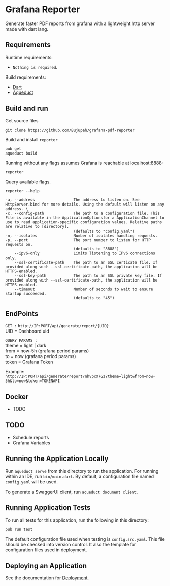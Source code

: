 # Grafana Reporter
Generate faster PDF reports from grafana with a lightweight http server made with dart lang.

## Requirements
Runtime requirements: 
- `Nothing is required`.

Build requirements:
- [Dart](https://dart.dev/)
- [Aqueduct](https://aqueduct.io/)

## Build and run
Get source files

    git clone https://github.com/Bujupah/grafana-pdf-reporter
Build and install `reporter`
    
    pub get
    aqueduct build
Running without any flags assumes Grafana is reachable at localhost:8888:

    reporter

Query available flags.


``` 
reporter --help

-a, --address                 The address to listen on. See HttpServer.bind for more details. Using the default will listen on any address. \
-c, --config-path             The path to a configuration file. This File is available in the ApplicationOptionsfor a ApplicationChannel to use to read application-specific configuration values. Relative paths are relative to [directory].
                              (defaults to "config.yaml")
-n, --isolates                Number of isolates handling requests.
-p, --port                    The port number to listen for HTTP requests on.
                              (defaults to "8888")
    --ipv6-only               Limits listening to IPv6 connections only.
    --ssl-certificate-path    The path to an SSL certicate file. If provided along with --ssl-certificate-path, the application will be HTTPS-enabled.
    --ssl-key-path            The path to an SSL private key file. If provided along with --ssl-certificate-path, the application will be HTTPS-enabled.
    --timeout                 Number of seconds to wait to ensure startup succeeded.
                              (defaults to "45")
```

## EndPoints

```GET :``` `http://IP:PORT/api/generate/report/{UID}` \
UID = Dashboard uid 

```QUERY PARAMS : ``` \
theme = light | dark \
from = now-5h (grafana period params) \
to = now (grafana period params) \
token = Grafana Token

Example: \
```http://IP:PORT/api/generate/report/nhvpcX7Gz?theme=light&from=now-5h&to=now&token=TOKENAPI```


## Docker
* TODO


## TODO
* Schedule reports
* Grafana Variables


## Running the Application Locally

Run `aqueduct serve` from this directory to run the application. For running within an IDE, run `bin/main.dart`. By default, a configuration file named `config.yaml` will be used.

To generate a SwaggerUI client, run `aqueduct document client`.

## Running Application Tests

To run all tests for this application, run the following in this directory:

```
pub run test
```

The default configuration file used when testing is `config.src.yaml`. This file should be checked into version control. It also the template for configuration files used in deployment.

## Deploying an Application

See the documentation for [Deployment](https://aqueduct.io/docs/deploy/).
